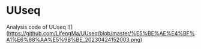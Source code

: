 # UUseq
Analysis code of UUseq
![]
(https://github.com/LifengMa/UUseq/blob/master/%E5%BE%AE%E4%BF%A1%E6%88%AA%E5%9B%BE_20230424152003.png)
